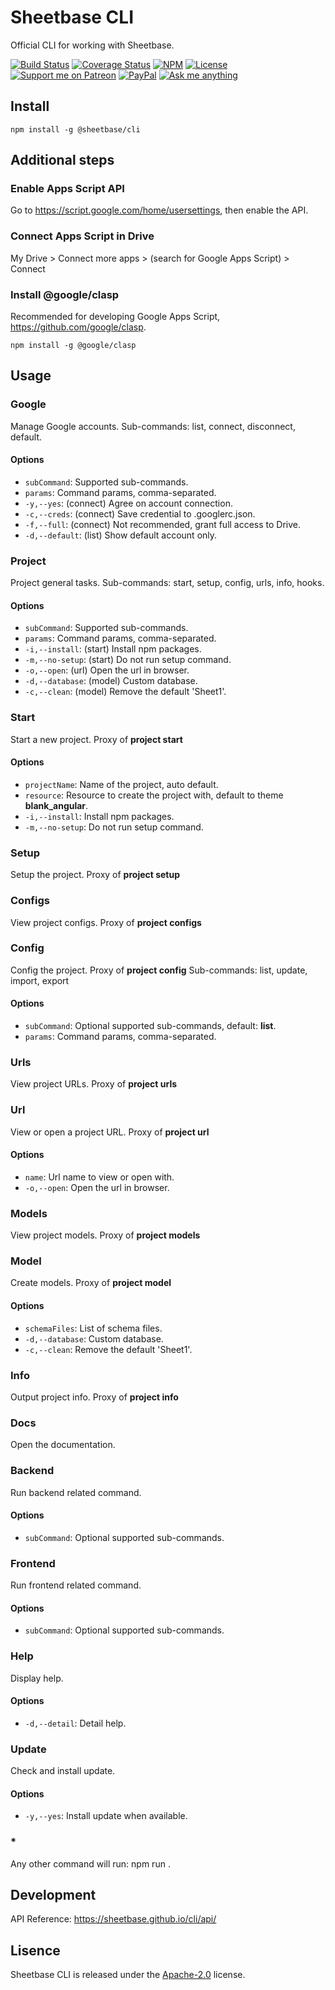 # Sheetbase CLI

Official CLI for working with Sheetbase.

<!-- <block:header> -->

[![Build Status](https://travis-ci.org/sheetbase/cli.svg?branch=master)](https://travis-ci.org/sheetbase/cli) [![Coverage Status](https://coveralls.io/repos/github/sheetbase/cli/badge.svg?branch=master)](https://coveralls.io/github/sheetbase/cli?branch=master) [![NPM](https://img.shields.io/npm/v/@sheetbase/cli.svg)](https://www.npmjs.com/package/@sheetbase/cli) [![License][license_badge]][license_url] [![Support me on Patreon][badge_patreon]][patreon_url] [![PayPal][badge_paypal_donate]][paypal_donate_url] [![Ask me anything][badge_ask_me]][ask_me_url]

<!-- </block:header> -->

## Install

`npm install -g @sheetbase/cli`

## Additional steps

### Enable Apps Script API

Go to <https://script.google.com/home/usersettings>, then enable the API.

### Connect Apps Script in Drive

My Drive > Connect more apps > (search for Google Apps Script) > Connect

### Install @google/clasp

Recommended for developing Google Apps Script, <https://github.com/google/clasp>.

`npm install -g @google/clasp`

## Usage

### Google

Manage Google accounts.
Sub-commands: list, connect, disconnect, default.

#### Options

- `subCommand`: Supported sub-commands.
- `params`: Command params, comma-separated.
- `-y,--yes`: (connect) Agree on account connection.
- `-c,--creds`: (connect) Save credential to .googlerc.json.
- `-f,--full`: (connect) Not recommended, grant full access to Drive.
- `-d,--default`: (list) Show default account only.

### Project

Project general tasks.
Sub-commands: start, setup, config, urls, info, hooks.

#### Options

- `subCommand`: Supported sub-commands.
- `params`: Command params, comma-separated.
- `-i,--install`: (start) Install npm packages.
- `-m,--no-setup`: (start) Do not run setup command.
- `-o,--open`: (url) Open the url in browser.
- `-d,--database`: (model) Custom database.
- `-c,--clean`: (model) Remove the default 'Sheet1'.

### Start

Start a new project.
Proxy of **project start**

#### Options

- `projectName`: Name of the project, auto default.
- `resource`: Resource to create the project with, default to theme **blank_angular**.
- `-i,--install`: Install npm packages.
- `-m,--no-setup`: Do not run setup command.

### Setup

Setup the project.
Proxy of **project setup**

### Configs

View project configs.
Proxy of **project configs**

### Config

Config the project.
Proxy of **project config**
Sub-commands: list, update, import, export

#### Options

- `subCommand`: Optional supported sub-commands, default: **list**.
- `params`: Command params, comma-separated.

### Urls

View project URLs.
Proxy of **project urls**

### Url

View or open a project URL.
Proxy of **project url**

#### Options

- `name`: Url name to view or open with.
- `-o,--open`: Open the url in browser.

### Models

View project models.
Proxy of **project models**

### Model

Create models.
Proxy of **project model**

#### Options

- `schemaFiles`: List of schema files.
- `-d,--database`: Custom database.
- `-c,--clean`: Remove the default 'Sheet1'.

### Info

Output project info.
Proxy of **project info**

### Docs

Open the documentation.

### Backend

Run backend related command.

#### Options

- `subCommand`: Optional supported sub-commands.

### Frontend

Run frontend related command.

#### Options

- `subCommand`: Optional supported sub-commands.

### Help

Display help.

#### Options

- `-d,--detail`: Detail help.

### Update

Check and install update.

#### Options

- `-y,--yes`: Install update when available.

### *

Any other command will run: npm run <cmd>.

## Development

API Reference: https://sheetbase.github.io/cli/api/

## Lisence

Sheetbase CLI is released under the [Apache-2.0](https://github.com/sheetbase/cli/blob/master/LICENSE) license.

<!-- <block:footer> -->

[license_badge]: https://img.shields.io/hexpm/l/plug.svg
[license_url]: https://github.com/sheetbase/cli/blob/master/LICENSE

[badge_patreon]: https://lamnhan.github.io/assets/images/badges/patreon.svg
[patreon_url]: https://www.patreon.com/lamnhan

[badge_paypal_donate]: https://lamnhan.github.io/assets/images/badges/paypal_donate.svg
[paypal_donate_url]: https://www.paypal.me/lamnhan

[badge_ask_me]: https://img.shields.io/badge/ask/me-anything-1abc9c.svg
[ask_me_url]: https://m.me/sheetbase

<!-- </block:footer> -->